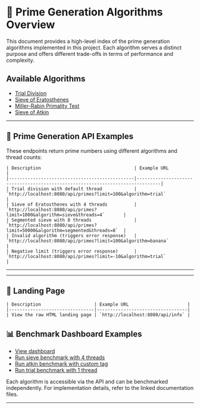# 🧠 Prime Generation Algorithms Overview

This document provides a high-level index of the prime generation algorithms implemented in this project. Each algorithm serves a distinct purpose and offers different trade-offs in terms of performance and complexity.

## Available Algorithms

- [Trial Division](/docs/view/trial.md)
- [Sieve of Eratosthenes](/docs/view/sieve.md)
- [Miller-Rabin Primality Test](/docs/view/miller.md)
- [Sieve of Atkin](/docs/view/atkin.md)

---

## 🔢 Prime Generation API Examples

These endpoints return prime numbers using different algorithms and thread counts:
```
| Description                                   | Example URL                                                                   |
|-----------------------------------------------|-------------------------------------------------------------------------------|
| Trial division with default thread            | `http://localhost:8080/api/primes?limit=100&algorithm=trial`                  |
| Sieve of Eratosthenes with 4 threads          | `http://localhost:8080/api/primes?limit=1000&algorithm=sieve&threads=4`       |
| Segmented sieve with 8 threads                | `http://localhost:8080/api/primes?limit=50000&algorithm=segmented&threads=8`  |
| Invalid algorithm (triggers error response)   | `http://localhost:8080/api/primes?limit=100&algorithm=banana`                 |
| Negative limit (triggers error response)      | `http://localhost:8080/api/primes?limit=-10&algorithm=trial`                  |
```
---

---

## 🧭 Landing Page
```
| Description                    | Example URL                      |
|--------------------------------|----------------------------------|
| View the raw HTML landing page | `http://localhost:8080/api/info` |
```

## 📊 Benchmark Dashboard Examples

- [View dashboard](http://localhost:8080/dashboard)
- [Run sieve benchmark with 4 threads](http://localhost:8080/api/primes?algorithm=sieve&limit=100000&threads=4)
- [Run atkin benchmark with custom tag](http://localhost:8080/api/primes?algorithm=atkin&limit=50000&threads=2&tag=atkin-fast)
- [Run trial benchmark with 1 thread](http://localhost:8080/api/primes?algorithm=trial&limit=10000&threads=1)

Each algorithm is accessible via the API and can be benchmarked independently. For implementation details, refer to the linked documentation files.

---